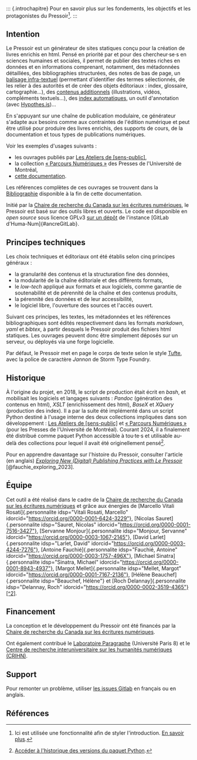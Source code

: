 <!--
Questions / À faire :

- Valider le texte (notamment principes techniques)
- Ajouter des noms dans l'équipe ? Les classer par ordre alpha ?
- Ajouter autres contributeurs dans les financeurs ?

-->

::: {.introchapitre}
Pour en savoir plus sur les fondements, les objectifs et les protagonistes du Pressoir[^3].
:::

## Intention

Le Pressoir est un générateur de sites statiques conçu pour la création de livres enrichis en html. Pensé en priorité par et pour des chercheur·se·s en sciences humaines et sociales, il permet de publier des textes riches en données et en informations comprenant, notamment, des métadonnées détaillées, des bibliographies structurées, des notes de bas de page, un [balisage infra-textuel](chapitre3.html#balisage-infra-textuel) (permettant d'identifier des termes sélectionnés, de les relier à des autorités et de créer des objets éditoriaux&nbsp;: index, glossaire, cartographie...), des [contenus additionnels](chapitre3.html#contenus-additionnels) (illustrations, vidéos, compléments textuels...), des [index automatiques](chapitre3.html#index), un outil d'annotation (avec [Hypothes.is](https://web.hypothes.is/))...

En s'appuyant sur une chaîne de publication modulaire, ce générateur s'adapte aux besoins comme aux contraintes de l'édition numérique et peut être utilisé pour produire des livres enrichis, des supports de cours, de la documentation et tous types de publications numériques.

Voir les exemples d'usages suivants&nbsp;:

- les ouvrages publiés par [Les Ateliers de \[sens-public\]](https://ateliers.sens-public.org/),
- la collection [«&nbsp;Parcours Numériques&nbsp;»](http://parcoursnumeriques-pum.ca/) des Presses de l'Université de Montréal,
- [cette documentation](https://pressoir.org/).

Les références complètes de ces ouvrages se trouvent dans la [Bibliographie](bibliographie.html) disponible à la fin de cette documentation. <!-- Ajouter les liens vers les ouvrages ? -->

Initié par la [Chaire de recherche du Canada sur les écritures numériques](https://www.ecrituresnumeriques.ca/fr), le Pressoir est basé sur des outils libres et ouverts.
Le code est disponible en *open source* sous licence GPLv3 [sur un dépôt](https://gitlab.huma-num.fr/ecrinum/pressoir/) de l'instance [GitLab d'Huma-Num]{#ancreGitLab}.



## Principes techniques

Les choix techniques et éditoriaux ont été établis selon cinq principes généraux&nbsp;:

- la granularité des contenus et la structuration fine des données,
- la modularité de la chaîne éditoriale et des différents formats,
- le _low-tech_ appliqué aux formats et aux logiciels, comme garantie de soutenabilité et de pérennité de la chaîne et des contenus produits,
- la pérennité des données et de leur accessibilité,
- le logiciel libre, l'ouverture des sources et l'accès ouvert.

Suivant ces principes, les textes, les métadonnées et les références bibliographiques sont édités respectivement dans les formats _markdown_, _yaml_ et _bibtex_, à partir desquels le Pressoir produit des fichiers html statiques. Les ouvrages peuvent donc être simplement déposés sur un serveur, ou déployés via une forge logicielle.

Par défaut, le Pressoir met en page le corps de texte selon le style [Tufte](https://edwardtufte.github.io/tufte-css/), avec la police de caractère *Jannon* de Storm Type Foundry.


## Historique


À l'origine du projet, en 2018, le script de production était écrit en _bash_, et mobilisait les logiciels et langages suivants&nbsp;: _Pandoc_ (génération des contenus en html), _XSLT_ (enrichissement des html), _BaseX_ et _XQuery_ (production des index). Il a par la suite été implémenté dans un script Python destiné à l'usage interne des deux collections impliquées dans son développement&nbsp;: [Les Ateliers de \[sens-public\]](https://ateliers.sens-public.org/) et [«&nbsp;Parcours Numériques&nbsp;»](http://parcoursnumeriques-pum.ca/) (pour les Presses de l'Université de Montréal). Courant 2024, il a finalement été distribué comme paquet Python accessible à tou·te·s et utilisable au-delà des collections pour lequel il avait été originellement pensé[^1].


Pour en apprendre davantage sur l'histoire du Pressoir, consulter l'article (en anglais) [*Exploring New (Digital) Publishing Practices with Le Pressoir*](doi.org/10.54590/pop.2023.006) [@fauchie_exploring_2023].


## Équipe

Cet outil a été réalisé dans le cadre de la [Chaire de recherche du Canada sur les écritures numériques](https://www.ecrituresnumeriques.ca/fr) et grâce aux énergies de [Marcello Vitali Rosati]{.personnalite idsp="Vitali Rosati, Marcello" idorcid="https://orcid.org/0000-0001-6424-3229"}, [Nicolas Sauret]{.personnalite idsp="Sauret, Nicolas" idorcid="https://orcid.org/0000-0001-7516-3427"}, [Servanne Monjour]{.personnalite idsp="Monjour, Servanne" idorcid="https://orcid.org/0000-0003-1067-2145"}, [David Larlet]{.personnalite idsp="Larlet, David" idorcid="https://orcid.org/0000-0003-4244-7276"}, [Antoine Fauchié]{.personnalite idsp="Fauchié, Antoine" idorcid="https://orcid.org/0000-0003-1757-496X"}, [Michael Sinatra]{.personnalite idsp="Sinatra, Michael" idorcid="https://orcid.org/0000-0001-8943-4937"}, [Margot Mellet]{.personnalite idsp="Mellet, Margot" idorcid="https://orcid.org/0000-0001-7167-2136"}, [Hélène Beauchef]{.personnalite idsp="Beauchef, Hélène"} et [Roch Delannay]{.personnalite idsp="Delannay, Roch" idorcid="https://orcid.org/0000-0002-3519-4365"}[^2].


## Financement

La conception et le développement du Pressoir ont été financés par la [Chaire de recherche du Canada sur les écritures numériques](https://www.ecrituresnumeriques.ca/fr).

Ont également contribué le [Laboratoire Paragraphe](https://www.univ-paris8.fr/UR-Laboratoire-Paragraphe) (Université Paris 8) et le [Centre de recherche interuniversitaire sur les humanités numériques (CRIHN)](https://www.crihn.org/).


## Support

Pour remonter un problème, utiliser [les issues Gitlab](https://gitlab.huma-num.fr/ecrinum/pressoir/-/issues) en français ou en anglais.

[^1]: [Accéder à l'historique des versions du paquet Python](https://pypi.org/project/pressoir/#history).

[^2]: Le pictogramme [+] indique ici l'utilisation d'une des fonctionnalités développées pour le Pressoir&nbsp;: le balisage infra-textuel qui permet d'identifier des termes sélectionnés (ici, des personnes) et de les associer, notamment, à des autorités (ici, l'identifiant unique [ORCID](https://orcid.org/)). Pour en savoir plus sur cette fonctionnalité, voir la section [«&nbsp;Balisage infra-textuel&nbsp;»](chapitre2.html#balisage-infra-textuel).

[^3]: Ici est utilisée une fonctionnalité afin de styler l'introduction. [En savoir plus](chapitre4.html#styler-une-introduction-de-chapitre).



## Références
